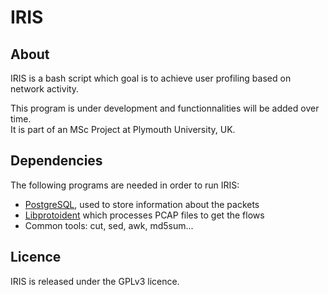 # IRIS

## About
IRIS is a bash script which goal is to achieve user profiling based on network activity.

This program is under development and functionnalities will be added over time.  
It is part of an MSc Project at Plymouth University, UK.

## Dependencies
The following programs are needed in order to run IRIS:
- [PostgreSQL](http://www.postgresql.org/), used to store information about the packets
- [Libprotoident](https://github.com/wanduow/libprotoident) which processes PCAP files to get the flows
- Common tools: cut, sed, awk, md5sum...

## Licence
IRIS is released under the GPLv3 licence.
